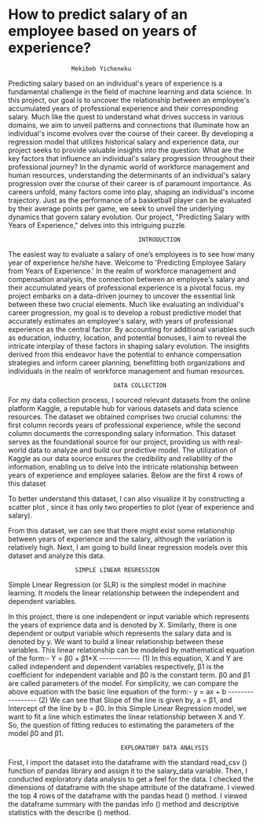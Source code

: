 # How to predict salary of an employee based on years of experience?
                      Mekibeb Yicheneku

  Predicting salary based on an individual's years of experience is a fundamental challenge in the field of machine learning and data science. In this project, our goal is to uncover the relationship between an employee's accumulated years of professional experience and their corresponding salary. Much like the quest to understand what drives success in various domains, we aim to unveil patterns and connections that illuminate how an individual's income evolves over the course of their career. By developing a regression model that utilizes historical salary and experience data, our project seeks to provide valuable insights into the question: What are the key factors that influence an individual's salary progression throughout their professional journey?
      In the dynamic world of workforce management and human resources, understanding the determinants of an individual's salary progression over the course of their career is of paramount importance. As careers unfold, many factors come into play, shaping an individual's income trajectory. Just as the performance of a basketball player can be evaluated by their average points per game, we seek to unveil the underlying dynamics that govern salary evolution. Our project, "Predicting Salary with Years of Experience," delves into this intriguing puzzle.
				

                                         INTRODUCTION
The easiest way to evaluate a salary of one’s employees  is to see how many year of experience he/she have. Welcome to 'Predicting Employee Salary from Years of Experience.' In the realm of workforce management and compensation analysis, the connection between an employee's salary and their accumulated years of professional experience is a pivotal focus. my project embarks on a data-driven journey to uncover the essential link between these two crucial elements. Much like evaluating an individual's career progression, my goal is to develop a robust predictive model that accurately estimates an employee's salary, with years of professional experience as the central factor. By accounting for additional variables such as education, industry, location, and potential bonuses, I aim to reveal the intricate interplay of these factors in shaping salary evolution. The insights derived from this endeavor have the potential to enhance compensation strategies and inform career planning, benefitting both organizations and individuals in the realm of workforce management and human resources.

				                  DATA COLLECTION
For my data collection process, I sourced relevant datasets from the online platform Kaggle, a reputable hub for various datasets and data science resources. The dataset we obtained comprises two crucial columns: the first column records years of professional experience, while the second column documents the corresponding salary information. This dataset serves as the foundational source for our project, providing us with real-world data to analyze and build our predictive model. The utilization of Kaggle as our data source ensures the credibility and reliability of the information, enabling us to delve into the intricate relationship between years of experience and employee salaries. Below are the first 4 rows of this dataset
              

To better understand this dataset, I can also visualize it by constructing a scatter plot , since it has only two properties to plot (year of experience and salary).


 
From this dataset, we can see that there might exist some relationship between years of experience and the salary, although the variation is relatively high. Next, I am going 
to build linear regression models over this dataset and analyze this data.
				
                       SIMPLE LINEAR REGRESSION
Simple Linear Regression (or SLR) is the simplest model in machine learning. It models the linear relationship between the independent and dependent variables.

In this project, there is one independent or input variable which represents the years of exprience data and is denoted by X. Similarly, there is one dependent or output variable which represents the salary data and is denoted by y. We want to build a linear relationship between these variables. This linear relationship can be modeled by mathematical equation of the form:-
			Y = β0   + β1*X    -------------   (1)
In this equation, X and Y are called independent and dependent variables respectively, β1 is the coefficient for independent variable and β0 is the constant term. β0 and β1 are called parameters of the model. For simplicity, we can compare the above equation with the basic line equation of the form:-
    			y = ax + b       ----------------- (2)
We can see that
Slope of the line is given by, a = β1, and
Intercept of the line by b = β0.
In this Simple Linear Regression model, we want to fit a line which estimates the linear relationship between X and Y. So, the question of fitting reduces to estimating the parameters of the model β0 and β1.
                                    
                                    EXPLORATORY DATA ANALYSIS
First, I import the dataset into the dataframe with the standard read_csv () function of pandas library and assign it to the salary_data variable. Then, I conducted exploratory data analysis to get a feel for the data. I checked the dimensions of dataframe with the shape attribute of the dataframe. I viewed the top 4 rows of the dataframe with the pandas head () method. I viewed the dataframe summary with the pandas info () method and descriptive statistics with the describe () method.
 
